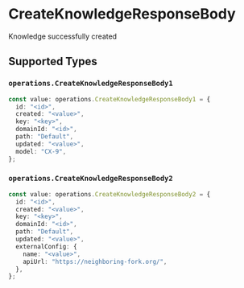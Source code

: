 # CreateKnowledgeResponseBody

Knowledge successfully created


## Supported Types

### `operations.CreateKnowledgeResponseBody1`

```typescript
const value: operations.CreateKnowledgeResponseBody1 = {
  id: "<id>",
  created: "<value>",
  key: "<key>",
  domainId: "<id>",
  path: "Default",
  updated: "<value>",
  model: "CX-9",
};
```

### `operations.CreateKnowledgeResponseBody2`

```typescript
const value: operations.CreateKnowledgeResponseBody2 = {
  id: "<id>",
  created: "<value>",
  key: "<key>",
  domainId: "<id>",
  path: "Default",
  updated: "<value>",
  externalConfig: {
    name: "<value>",
    apiUrl: "https://neighboring-fork.org/",
  },
};
```

